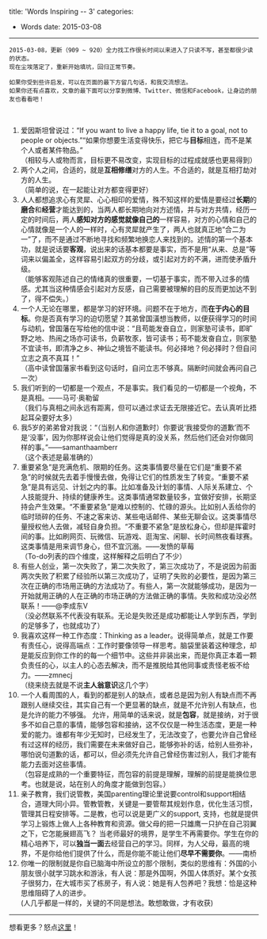 title: 'Words Inspiring -- 3'
categories:
 - Words
date: 2015-03-08
---
  
    2015-03-08，更新（909 ~ 920）全力找工作很长时间以来进入了只读不写，甚至都很少读的状态。  
    现在尘埃落定了，重新开始填坑，回归正常节奏。    
<!-- more -->

    如果你受到些许启发，可以在页面的最下方留几句话，和我交流想法。  
    如果你还有点喜欢，文章的最下面可以分享到微博、Twitter、微信和Facebook，让身边的朋友也看看吧！
  
<br>  
  
1. 爱因斯坦曾说过：“If you want to live a happy life, tie it to a goal, not to people or objects.”“如果你想要生活变得快乐，把它与**目标**相连，而不是某个人或者某件物品。”  
（相较与人或物而言，目标更不易改变，实现目标的过程成就感也更易得到）
2. 两个人之间，合适的，就是**互相修缮**对方的人生。不合适的，就是互相打劫对方的人生。  
（简单的说，在一起能让对方都变得更好）  
3. 人人都想追求心有灵犀、心心相印的爱情，殊不知这样的爱情是要经过**长期**的**磨合**和**经营**才能达到的，当两人都长期地向对方述情，并与对方共情，经历一定的时间后，两人**感知对方的感觉就像自己的**一样容易，对方的心情和自己的心情就像是一个人的一样时，心有灵犀就产生了，两人也就真正地“合二为一”了，而不是通过不断地寻找和频繁地换恋人来找到的。述情的第一个基本功，就是说话要**客观**，说出来的话基本都要是事实，而不是用“从来、总是”等词来以偏盖全，这样容易引起双方的分歧，或引起对方的不满，进而使矛盾升级。  
（能够客观陈述自己的情绪真的很重要，一切基于事实，而不带入过多的情感。尤其当这种情感会引起对方反感，自己需要被理解的目的反而更加达不到了，得不偿失。）
4. 一个人无论在哪里，都是学习的好环境。问题不在于地方，而**在于内心的目标**。你是否真有学习的迫切愿望？其弟曾国潢想当教师，以便获得学习的时间与动机，曾国藩在写给他的信中说：“且苟能发奋自立，则家塾可读书，即旷野之地、热闹之场亦可读书，负薪牧豕，皆可读书；苟不能发奋自立，则家塾不宜读书，即清净之乡、神仙之境皆不能读书。何必择地？何必择时？但自问立志之真不真耳！”  
（高中读曾国藩家书看到这句话时，自问立志不够真。隔断时间就会再问自己一次）  
5. 我们听到的一切都是一个观点，不是事实。我们看见的一切都是一个视角，不是真相。——马可·奥勒留  
（我们与真相之间永远有距离，但可以通过求证去无限接近它。去认真听比捂起耳朵要好太多）  
6. 我5岁的弟弟曾对我说：“（当别人和你道歉时）你要说‘我接受你的道歉’而不是‘没事’，因为你那样说会让他们觉得是真的没关系，然后他们还会对你做同样的事。”——samanthaamberr  
（这个表述是最准确的）
7. 重要紧急”是充满危机、限期的任务。这类事情要尽量在它们是“重要不紧急”的时候就先去着手慢慢去做，免得让它们的性质发生了转变。“重要不紧急”是具有远见、计划之内的事。比如准备及计划的事情、人际关系建立、个人技能提升、持续的健康养生。这类事情通常数量较多，宜做好安排，长期坚持会产生效果。“不重要紧急”是难以控制的、忙碌的源头。比如别人丢给你的临时琐碎的任务、不速之客来访、某些电话邮件、某些无聊会议。这类事情尽量授权他人去做，减轻自身负担。“不重要不紧急”是放松身心，但却是挥霍时间的事。比如刷网页、玩微信、玩游戏、逛淘宝、闲聊、长时间熬夜看球赛。这类事情是用来调节身心，但不宜沉溺。——发愤的草莓  
（To-do列表的四个维度，这样解释之后明白了不少）  
8. 有些人创业，第一次失败了，第二次失败了，第三次成功了，不是说因为前面两次失败了积累了经验所以第三次成功了，证明了失败的必要性，是因为第三次在正确的市场用正确的方法成功了。有些人，第一次就能够成功，是因为一开始就用正确的人在正确的市场正确的方法做正确的事情。失败和成功没必然联系！——@李成东V  
（没必然联系不代表没有联系。无论是失败还是成功都能让人学到东西，学到的足够多了，也就成功了）  
9. 我喜欢这样一种工作态度：Thinking as a leader。说得简单点，就是工作要有责任心，说得高端点：工作时要像领导一样思考。脑袋里装着这种理念，却是能反应到你工作的的每一个细节中。这些并非装出来，而是你真正本着一颗负责任的心，以主人的心态去解决，而不是推脱给其他同事或责怪老板不给力。——zmnecj  
（绕来绕去就是不说**主人翁意识**这几个字）  
10. 一个人看周围的人，看到的都是别人的缺点，或者总是因为别人有缺点而不再跟别人继续交往，其实自己有一个更显著的缺点，就是不允许别人有缺点，也是允许的能力不够强。 允许，用简单的话来说，就是**包容**，就是接纳，对于很多不如自己意的事情，能够包容和接纳，这不仅仅是一种生活态度，更是一种爱的能力。谁都有年少无知时，已经发生了，无法改变了，也要允许自己曾经有过这样的经历，我们需要在未来做好自己，能够弥补的话，给别人些弥补，哪怕说句道歉的话，都可以，但必须先允许自己曾经伤害过别人，我们才能有能力去面对这些事情。  
（包容是成熟的一个重要特征，而包容的前提是理解，理解的前提是能换位思考。也就是说，站在别人的角度才能做到包容。）  
11. 亲子教育，我们说管教，美国parenting理论里说要control和support相结合，道理大同小异。管教管教，关键是一要管帮其规划作息，优化生活习惯，管理其日程安排等。二是教，也可以说是更广义的support, 支持，也就是提供学习上锻炼上做人上各种教育和资源。做父母的把一只雄鹰一只护在自己羽翼之下，它怎能展翅高飞？ 当老师最好的境界，是学生不再需要你。学生在你的精心培养下，可以**独当一面**去经营自己的学习。同样，为人父母，最高的境界，不是你给他们提供了什么，而是你能不能让他们**尽早不需要你**。——南桥
12. 你唯一的限制就是你自已脑海中所设立的那个限制，类似的思维有：外国的小朋友很小就学习跳水和游泳，有人说：那是外国啊，外国人体质好。某个女孩子很努力，在大城市买了栋房子，有人说：她是有人包养吧？我想：恰是这种思维阻碍了人的进步。  
(人几乎都是一样的，关键的不同是想法。敢想敢做，才有收获)
  
---
  
想看更多？怒点[这里](/words/)！  
